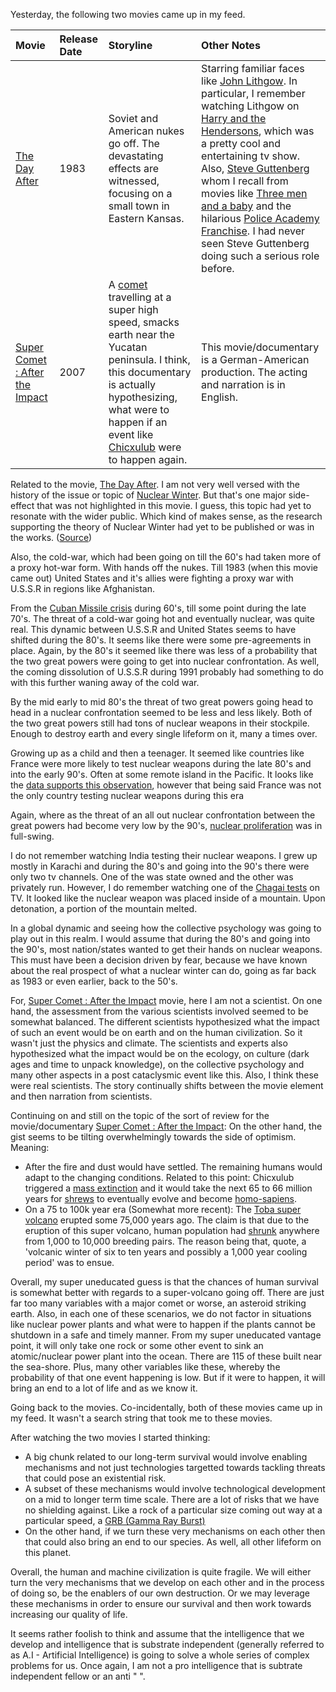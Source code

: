 Yesterday, the following two movies came up in my feed. 

|  Movie  | Release Date  | Storyline | Other Notes | 
| :------------- | :------------- | :------------- | :------------- |
| [The Day After](https://www.imdb.com/title/tt0085404/) |1983| Soviet and American nukes go off. The devastating effects are witnessed, focusing on a small town in Eastern Kansas. | Starring familiar faces like [John Lithgow](https://www.imdb.com/name/nm0001475/). In particular, I remember watching Lithgow on [Harry and the Hendersons](https://www.imdb.com/title/tt0093148/), which was a pretty cool and entertaining tv show. Also, [Steve Guttenberg](https://www.imdb.com/name/nm0000430/?ref_=tt_cl_t3) whom I recall from movies like [Three men and a baby](https://www.imdb.com/title/tt0094137/?ref_=nm_knf_t1) and the hilarious [Police Academy Franchise](https://en.wikipedia.org/wiki/Police_Academy_(franchise)). I had never seen Steve Guttenberg doing such a serious role before. | 
| [Super Comet : After the Impact](https://www.imdb.com/title/tt1273815/) | 2007| A [comet](https://en.wikipedia.org/wiki/Comet) travelling at a super high speed, smacks earth near the Yucatan peninsula. I think, this documentary is actually hypothesizing, what were to happen if an event like [Chicxulub](https://en.wikipedia.org/wiki/Chicxulub_crater) were to happen again.   | This movie/documentary is a German-American production. The acting and narration is in English.|

Related to the movie, [The Day After](https://www.imdb.com/title/tt0085404/). I am not very well versed with the history of the issue or topic of [Nuclear Winter](https://en.wikipedia.org/wiki/Nuclear_winter). But that's one major side-effect that was not highlighted in this movie. I guess, this topic had yet to resonate with the wider public. Which kind of makes sense, as the research supporting the theory of Nuclear Winter had yet to be published or was in the works. ([Source](https://en.wikipedia.org/wiki/Nuclear_winter#Consequences)) 

Also, the cold-war, which had been going on till the 60's had taken more of a proxy hot-war form. With hands off the nukes. Till 1983 (when this movie came out) United States and it's allies were fighting a proxy war with U.S.S.R in regions like Afghanistan.

From the [Cuban Missile crisis](https://en.wikipedia.org/wiki/Cuban_Missile_Crisis) during 60's, till some point during the late 70's. The threat of a cold-war going hot and eventually nuclear, was quite real. This dynamic between U.S.S.R and United States seems to have shifted during the 80's. It seems like there were some pre-agreements in place. Again, by the 80's it seemed like there was less of a probability that the two great powers were going to get into nuclear confrontation. As well, the coming dissolution of U.S.S.R during 1991 probably had something to do with this further waning away of the cold war.

By the mid early to mid 80's the threat of two great powers going head to head in a nuclear confrontation seemed to be less and less likely. Both of the two great powers still had tons of nuclear weapons in their stockpile. Enough to destroy earth and every single lifeform on it, many a times over. 

Growing up as a child and then a teenager. It seemed like countries like France were more likely to test nuclear weapons during the late 80's and into the early 90's. Often at some remote island in the Pacific. It looks like the [data supports this observation](https://en.wikipedia.org/wiki/Nuclear_weapons_testing#Nuclear_testing_by_country), however that being said France was not the only country testing nuclear weapons during this era

Again, where as the threat of an all out nuclear confrontation between the great powers had become very low by the 90's, [nuclear proliferation](https://en.wikipedia.org/wiki/Nuclear_proliferation) was in full-swing. 

I do not remember watching India testing their nuclear weapons. I grew up mostly in Karachi and during the 80's and going into the 90's there were only two tv channels. One of the was state owned and the other was privately run. However, I do remember watching one of the [Chagai tests](https://en.wikipedia.org/wiki/List_of_nuclear_weapons_tests_of_Pakistan) on TV. It looked like the nuclear weapon was placed inside of a mountain. Upon detonation, a portion of the mountain melted. 

In a global dynamic and seeing how the collective psychology was going to play out in this realm. I would assume that during the 80's and going into the 90's, most nation/states wanted to get their hands on nuclear weapons. This must have been a decision driven by fear, because we have known about the real prospect of what a nuclear winter can do, going as far back as 1983 or even earlier, back to the 50's. 

For, [Super Comet : After the Impact](https://www.imdb.com/title/tt1273815/) movie, here I am not a scientist. On one hand, the assessment from the various scientists involved seemed to be somewhat balanced. The different scientists hypothesized what the impact of such an event would be on earth and on the human civilization. So it wasn't just the physics and climate. The scientists and experts also hypothesized what the impact would be on the ecology, on culture (dark ages and time to unpack knowledge), on the collective psychology and many other aspects in a post cataclysmic event like this. Also, I think these were real scientists. The story continually shifts between the movie element and then narration from scientists. 

Continuing on and still on the topic of the sort of review for the movie/documentary  [Super Comet : After the Impact](https://www.imdb.com/title/tt1273815/): On the other hand, the gist seems to be tilting overwhelmingly towards the side of optimism. Meaning:
* After the fire and dust would have settled. The remaining humans would adapt to the changing conditions. Related to this point: Chicxulub triggered a [mass extinction](https://en.wikipedia.org/wiki/Chicxulub_crater#Chicxulub_and_mass_extinction) and it would take the next 65 to 66 million years for [shrews](https://en.wikipedia.org/wiki/Timeline_of_human_evolution#Primates) to eventually evolve and become [homo-sapiens](https://en.wikipedia.org/wiki/Timeline_of_human_evolution#Homo_sapiens). 
* On a 75 to 100k year era (Somewhat more recent): The [Toba super volcano](https://en.wikipedia.org/wiki/Toba_catastrophe_theory) erupted some 75,000 years ago. The claim is that due to the eruption of this super volcano, human population had [shrunk](https://en.wikipedia.org/wiki/Toba_catastrophe_theory#Genetic_bottleneck_theory) anywhere from 1,000 to 10,000 breeding pairs. The reason being that, quote, a 'volcanic winter of six to ten years and possibly a 1,000 year cooling period' was to ensue.  

Overall, my super uneducated guess is that the chances of human survival is somewhat better with regards to a super-volcano going off. There are just far too many variables with a major comet or worse, an asteroid striking earth. Also, in each one of these scenarios, we do not factor in situations like nuclear power plants and what were to happen if the plants cannot be shutdown in a safe and timely manner. From my super uneducated vantage point, it will only take one rock or some other event to sink an atomic/nuclear power plant into the ocean. There are 115 of these built near the sea-shore. Plus, many other variables like these, whereby the probability of that one event happening is low. But if it were to happen, it will bring an end to a lot of life and as we know it. 

Going back to the movies. Co-incidentally, both of these movies came up in my feed. It wasn't a search string that took me to these movies. 

After watching the two movies I started thinking: 
* A big chunk related to our long-term survival would involve enabling mechanisms and not just technologies targetted towards tackling threats that could pose an existential risk. 
* A subset of these mechanisms would involve technological development on a mid to longer term time scale. There are a lot of risks that we have no shielding against. Like a rock of a particular size coming out way at a particular speed, a [GRB (Gamma Ray Burst)](https://en.wikipedia.org/wiki/Gamma-ray_burst)
* On the other hand, if we turn these very mechanisms on each other then that could also bring an end to our species. As well, all other lifeform on this planet. 

Overall, the human and machine civilization is quite fragile. We will either turn the very mechanisms that we develop on each other and in the process of doing so, be the enablers of our own destruction. Or we may leverage these mechanisms in order to ensure our survival and then work towards increasing our quality of life.

It seems rather foolish to think and assume that the intelligence that we develop and intelligence that is substrate independent (generally referred to as A.I - Artificial Intelligence) is going to solve a whole series of complex problems for us. Once again, I am not a pro intelligence that is subtrate independent fellow or an anti " ". 
